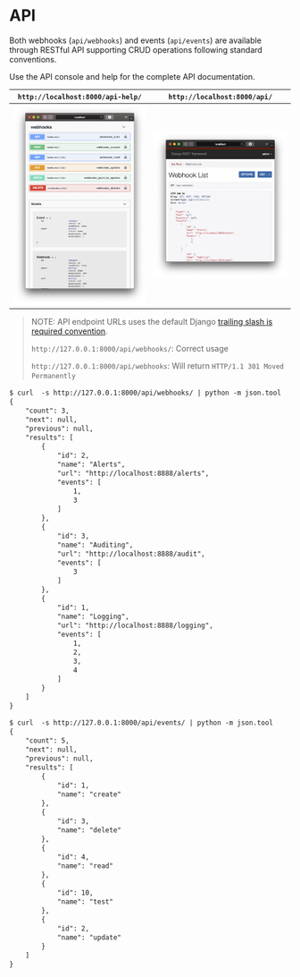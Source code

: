 # API

Both webhooks (`api/webhooks`) and events (`api/events`) are available through RESTful API supporting CRUD operations
following standard conventions.

Use the API console and help for the complete API documentation.

| `http://localhost:8000/api-help/` | `http://localhost:8000/api/` |
| --- | --- |
| ![API Help](screenshots/api-help.png) |  ![API Console](screenshots/api-console.png) |


> NOTE: API endpoint URLs uses the default Django
>[trailing slash is required convention](https://docs.djangoproject.com/en/3.0/ref/settings/#append-slash).
>
>  `http://127.0.0.1:8000/api/webhooks/`: Correct usage
>
>  `http://127.0.0.1:8000/api/webhooks`: Will return `HTTP/1.1 301 Moved Permanently`


```shell script
$ curl  -s http://127.0.0.1:8000/api/webhooks/ | python -m json.tool
{
    "count": 3,
    "next": null,
    "previous": null,
    "results": [
        {
            "id": 2,
            "name": "Alerts",
            "url": "http://localhost:8888/alerts",
            "events": [
                1,
                3
            ]
        },
        {
            "id": 3,
            "name": "Auditing",
            "url": "http://localhost:8888/audit",
            "events": [
                3
            ]
        },
        {
            "id": 1,
            "name": "Logging",
            "url": "http://localhost:8888/logging",
            "events": [
                1,
                2,
                3,
                4
            ]
        }
    ]
}
```

```shell script
$ curl  -s http://127.0.0.1:8000/api/events/ | python -m json.tool
{
    "count": 5,
    "next": null,
    "previous": null,
    "results": [
        {
            "id": 1,
            "name": "create"
        },
        {
            "id": 3,
            "name": "delete"
        },
        {
            "id": 4,
            "name": "read"
        },
        {
            "id": 10,
            "name": "test"
        },
        {
            "id": 2,
            "name": "update"
        }
    ]
}

